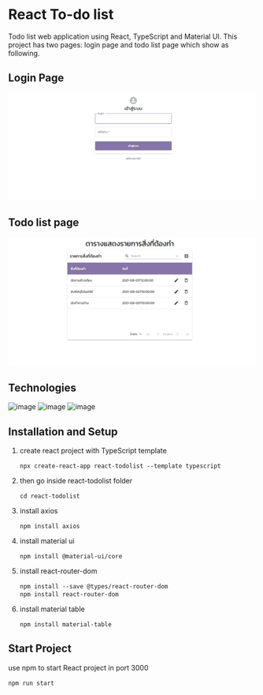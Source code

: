 # React To-do list
Todo list web application using React, TypeScript and Material UI. This project has two pages: login page and todo list page which show as following.

## Login Page
![image](todolist-login-thumbnail.jpg)

## Todo list page
![image](todolist-table-thumbnail.jpg)

## Technologies
![image](https://img.shields.io/badge/React-20232A?style=for-the-badge&logo=react&logoColor=61DAFB)
![image](https://img.shields.io/badge/TypeScript-007ACC?style=for-the-badge&logo=typescript&logoColor=white)
![image](https://img.shields.io/badge/Material--UI-0081CB?style=for-the-badge&logo=material-ui&logoColor=white)

## Installation and Setup
1. create react project with TypeScript template

    ```
    npx create-react-app react-todolist --template typescript
    ```

2. then go inside react-todolist folder

    ```
    cd react-todolist
    ```

3. install axios

    ```
    npm install axios
    ```

4. install material ui

    ```
    npm install @material-ui/core
    ```

5. install react-router-dom

    ```
    npm install --save @types/react-router-dom
    npm install react-router-dom
    ```

6. install material table

    ```
    npm install material-table
    ```

## Start Project
use npm to start React project in port 3000
```
npm run start
```
